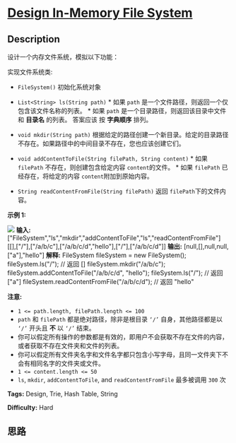 # [Design In-Memory File System][title]

## Description

设计一个内存文件系统，模拟以下功能：

实现文件系统类:

  * `FileSystem()` 初始化系统对象
  * `List<String> ls(String path)`    * 如果 `path` 是一个文件路径，则返回一个仅包含该文件名称的列表。    * 如果 `path` 是一个目录路径，则返回该目录中文件和 **目录名** 的列表。
          答案应该 按 **字典顺序** 排列。

  * `void mkdir(String path)` 根据给定的路径创建一个新目录。给定的目录路径不存在。如果路径中的中间目录不存在，您也应该创建它们。
  * `void addContentToFile(String filePath, String content)`    * 如果 `filePath` 不存在，则创建包含给定内容 `content`的文件。    * 如果 `filePath` 已经存在，将给定的内容 `content`附加到原始内容。
  * `String readContentFromFile(String filePath)` 返回 `filePath`下的文件内容。



**示例 1:**

![](https://assets.leetcode.com/uploads/2021/04/28/filesystem.png)
            **输入:**     ["FileSystem","ls","mkdir","addContentToFile","ls","readContentFromFile"]    [[],["/"],["/a/b/c"],["/a/b/c/d","hello"],["/"],["/a/b/c/d"]]    **输出:**    [null,[],null,null,["a"],"hello"]        **解释:**    FileSystem fileSystem = new FileSystem();    fileSystem.ls("/");                         // 返回 []    fileSystem.mkdir("/a/b/c");    fileSystem.addContentToFile("/a/b/c/d", "hello");    fileSystem.ls("/");                         // 返回 ["a"]    fileSystem.readContentFromFile("/a/b/c/d"); // 返回 "hello"



**注意:**

  * `1 <= path.length, filePath.length <= 100`
  * `path` 和 `filePath` 都是绝对路径，除非是根目录 `‘/’` 自身，其他路径都是以 `‘/’` 开头且 **不** 以 `‘/’` 结束。
  * 你可以假定所有操作的参数都是有效的，即用户不会获取不存在文件的内容，或者获取不存在文件夹和文件的列表。
  * 你可以假定所有文件夹名字和文件名字都只包含小写字母，且同一文件夹下不会有相同名字的文件夹或文件。
  * `1 <= content.length <= 50`
  * `ls`, `mkdir`, `addContentToFile`, and `readContentFromFile` 最多被调用 `300` 次


**Tags:** Design, Trie, Hash Table, String

**Difficulty:** Hard

## 思路

[title]: https://leetcode-cn.com/problems/design-in-memory-file-system
